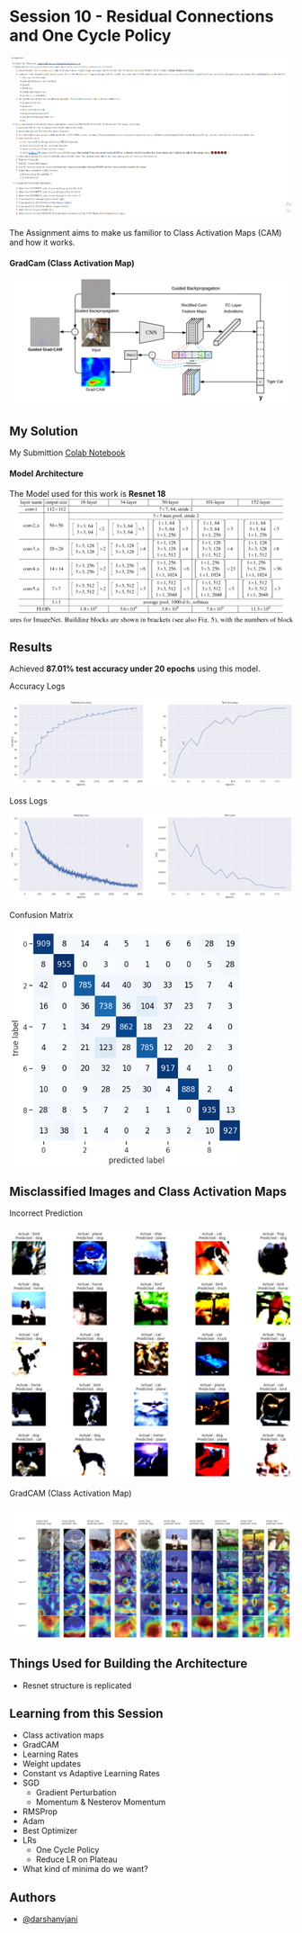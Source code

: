 
# Session 10 - Residual Connections and One Cycle Policy

![Instruction for Assignment](https://github.com/darshanvjani/ERA_vision_nlp_ai/blob/main/CAMs,%20LRs,%20and%20Optimizers/Images/assignment.png?raw=true)

The Assignment aims to make us familior to Class Activation Maps (CAM) and how it works.

#### GradCam (Class Activation Map)
![CAM](https://github.com/darshanvjani/ERA_vision_nlp_ai/blob/main/CAMs,%20LRs,%20and%20Optimizers/Images/cam.jpg?raw=true)


## My Solution

My Submittion
[Colab Notebook](#https://github.com/darshanvjani/ERA_vision_nlp_ai/blob/main/CAMs%2C%20LRs%2C%20and%20Optimizers/Session_11.ipynb)

#### Model Architecture

The Model used for this work is **Resnet 18**
![Instruction for Assignment](https://github.com/darshanvjani/ERA_vision_nlp_ai/blob/main/CAMs,%20LRs,%20and%20Optimizers/Images/resnet_arc.png?raw=true)


## Results

Achieved **87.01% test accuracy under 20 epochs** using this model.

Accuracy Logs

![accuracy](https://github.com/darshanvjani/ERA_vision_nlp_ai/blob/main/CAMs,%20LRs,%20and%20Optimizers/Images/accuracy%20logs.png?raw=true)

Loss Logs

![loss](https://github.com/darshanvjani/ERA_vision_nlp_ai/blob/main/CAMs,%20LRs,%20and%20Optimizers/Images/loss%20logs.png?raw=true)

Confusion Matrix

![matrix](https://github.com/darshanvjani/ERA_vision_nlp_ai/blob/main/CAMs,%20LRs,%20and%20Optimizers/Images/confusion%20matrix.png?raw=true)


## Misclassified Images and Class Activation Maps

Incorrect Prediction

![incorrect_pred](https://github.com/darshanvjani/ERA_vision_nlp_ai/blob/main/CAMs,%20LRs,%20and%20Optimizers/Images/misclassified%20images.png?raw=true)

GradCAM (Class Activation Map)

![cam](https://github.com/darshanvjani/ERA_vision_nlp_ai/blob/main/CAMs,%20LRs,%20and%20Optimizers/Images/cam.png?raw=true)


## Things Used for Building the Architecture
- Resnet structure is replicated

## Learning from this Session 
- Class activation maps
- GradCAM
- Learning Rates
- Weight updates
- Constant vs Adaptive Learning Rates
- SGD
    - Gradient Perturbation
    - Momentum & Nesterov Momentum
- RMSProp
- Adam
- Best Optimizer
- LRs
    - One Cycle Policy
    - Reduce LR on Plateau
- What kind of minima do we want?

## Authors

- [@darshanvjani](https://github.com/darshanvjani)

